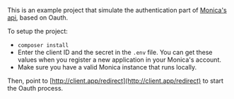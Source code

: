 This is an example project that simulate the authentication part of [Monica's api](https://monicahq.com), based on Oauth.

To setup the project:
* `composer install`
* Enter the client ID and the secret in the `.env` file. You can get these
values when you register a new application in your Monica's account.
* Make sure you have a valid Monica instance that runs locally.

Then, point to [http://client.app/redirect](http://client.app/redirect) to start
the Oauth process.